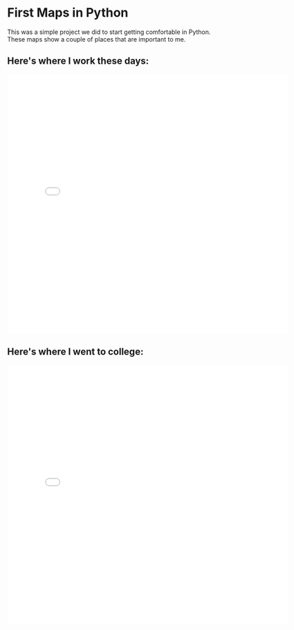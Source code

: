 # First Maps in Python

This was a simple project we did to start getting comfortable in Python. These maps show a couple of places that are important to me.

## Here's where I work these days:
<embed type="text/html" src="projects/first_map/bigsky.html" width="650" height="600">

## Here's where I went to college:
<embed type="text/html" src="projects/first_map/camphamp.html" width="650" height="600">

